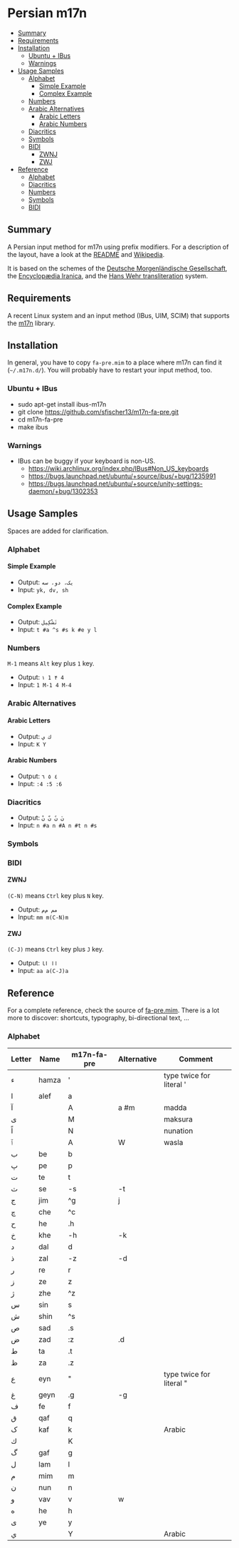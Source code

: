 # Persian m17n


- [Summary](#summary)
- [Requirements](#requirements)
- [Installation](#installation)
  - [Ubuntu + IBus](#ubuntu--ibus)
  - [Warnings](#warnings)
- [Usage Samples](#usage-samples)
  - [Alphabet](#alphabet)
    - [Simple Example](#simple-example)
    - [Complex Example](#complex-example)
  - [Numbers](#numbers)
  - [Arabic Alternatives](#arabic-alternatives)
    - [Arabic Letters](#arabic-letters)
    - [Arabic Numbers](#arabic-numbers)
  - [Diacritics](#diacritics)
  - [Symbols](#symbols)
  - [BIDI](#bidi)
    - [ZWNJ](#zwnj)
    - [ZWJ](#zwj)
- [Reference](#reference)
  - [Alphabet](#alphabet-1)
  - [Diacritics](#diacritics-1)
  - [Numbers](#numbers-1)
  - [Symbols](#symbols-1)
  - [BIDI](#bidi-1)

## Summary

A Persian input method for m17n using prefix modifiers. For a description of the layout, have a look at the [README](https://github.com/sfischer13/m17n-fa-pre/blob/master/README.md) and [Wikipedia](https://en.wikipedia.org/wiki/Romanization_of_Persian).

It is based on the schemes of the [Deutsche Morgenländische Gesellschaft](https://en.wikipedia.org/wiki/Deutsche_Morgenl%C3%A4ndische_Gesellschaft), the [Encyclopædia Iranica](https://en.wikipedia.org/wiki/Encyclop%C3%A6dia_Iranica), and the [Hans Wehr transliteration](https://en.wikipedia.org/wiki/Hans_Wehr_transliteration) system.

## Requirements

A recent Linux system and an input method (IBus, UIM, SCIM) that supports the [m17n](http://www.nongnu.org/m17n/) library.

## Installation

In general, you have to copy `fa-pre.mim` to a place where m17n can find it (`~/.m17n.d/`). You will probably have to restart your input method, too.

### Ubuntu + IBus

- sudo apt-get install ibus-m17n
- git clone https://github.com/sfischer13/m17n-fa-pre.git
- cd m17n-fa-pre
- make ibus

### Warnings

- IBus can be buggy if your keyboard is non-US.
  - https://wiki.archlinux.org/index.php/IBus#Non_US_keyboards
  - https://bugs.launchpad.net/ubuntu/+source/ibus/+bug/1235991
  - https://bugs.launchpad.net/ubuntu/+source/unity-settings-daemon/+bug/1302353

## Usage Samples

Spaces are added for clarification.

### Alphabet

#### Simple Example

- Output: `یک، دو، سه`
- Input: `yk, dv, sh`

#### Complex Example

- Output: `تَشْکِیل`
- Input: `t #a ^s #s k #e y l`

### Numbers

`M-1` means `Alt` key plus `1` key.

- Output: `۱ 1 ۴ 4`
- Input: `1 M-1 4 M-4`

### Arabic Alternatives

#### Arabic Letters

- Output: `ك ي`
- Input: `K Y`

#### Arabic Numbers

- Output: `٤ ٥ ٦`
- Input: `:4 :5 :6`

### Diacritics

- Output: `نَ نً نّ نْ`
- Input: `n #a n #A n #t n #s`

### Symbols

### BIDI

#### ZWNJ

`(C-N)` means `Ctrl` key plus `N` key.

- Output: `مم م‌م`
- Input: `mm m(C-N)m`

#### ZWJ

`(C-J)` means `Ctrl` key plus `J` key.

- Output: `اا ا‍ا`
- Input: `aa a(C-J)a`

## Reference

For a complete reference, check the source of [fa-pre.mim](https://github.com/sfischer13/m17n-fa-pre/blob/master/fa-pre.mim). There is a lot more to discover: shortcuts, typography, bi-directional text, …

### Alphabet

|	Letter	|	Name	|	m17n-fa-pre	|	Alternative	|	Comment	|
|	---	|	---	|	---	|	---	|	---	|
|	ء	|	hamza	|	'	|		|	type twice for literal '	|
|	ا	|	alef	|	a	|		|		|
|	آ	|		|	A	|	a #m		|	madda	|
|	ى	|		|	M	|		|	maksura	|
|	اً	|		|	N	|		|	nunation	|
|	ٱ	|		|	A	|	W		|	wasla	|
|	ب	|	be		|	b	|		|		|
|	پ	|	pe		|	p	|		|		|
|	ت	|	te		|	t	|		|		|
|	ث	|	se		|	-s	|	-t	|		|
|	ج	|	jim	|	^g		|	j	|		|
|	چ	|	che	|	^c	|		|		|
|	ح	|	he	|	.h	|		|		|
|	خ	|	khe	|	-h	|	-k	|		|
|	د	|	dal	|	d	|		|		|
|	ذ	|	zal	|	-z	|	-d	|		|
|	ر	|	re	|	r	|		|		|
|	ز	|	ze	|	z	|		|		|
|	ژ	|	zhe	|	^z	|		|		|
|	س	|	sin	|	s	|		|		|
|	ش	|	shin	|	^s	|		|		|
|	ص	|	sad	|	.s	|		|		|
|	ض	|	zad	|	:z	|	.d	|		|
|	ط	|	ta	|	.t	|		|		|
|	ظ	|	za	|	.z	|		|		|
|	ع	|	eyn	|	"	|		|	type twice for literal "	|
|	غ	|	geyn	|	.g	|	-g	|		|
|	ف	|	fe	|	f	|		|		|
|	ق	|	qaf	|	q	|		|		|
|	ک	|	kaf	|	k	|		|	Arabic	|
|	ك	|		|	K	|		|		|
|	گ	|	gaf	|	g	|		|		|
|	ل	|	lam	|	l	|		|		|
|	م	|	mim	|	m	|		|		|
|	ن	|	nun	|	n	|		|		|
|	و	|	vav	|	v	|	w	|		|
|	ه	|	he		|	h	|		|		|
|	ی	|	ye			|	y	|		|		|
|	ي	|		|	Y	|		|	Arabic	|
